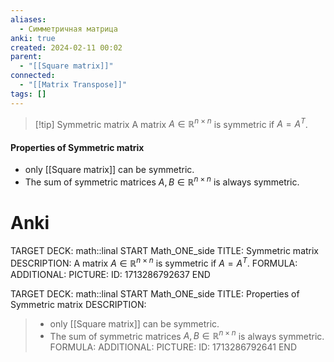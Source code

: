 ```yaml
---
aliases:
  - Симметричная матрица
anki: true
created: 2024-02-11 00:02
parent:
  - "[[Square matrix]]"
connected:
  - "[[Matrix Transpose]]"
tags: []
---
```


> [!tip] Symmetric matrix
A matrix $A \in \mathbb{R}^{n \times n}$ is symmetric if $A = A^T$.

#### Properties of Symmetric matrix
- only [[Square matrix]] can be symmetric. 
- The sum of symmetric matrices $A, B \in \mathbb{R}^{n \times n}$ is always symmetric. 

# Anki
TARGET DECK: math::linal
START
Math_ONE_side
TITLE: Symmetric matrix
DESCRIPTION: A matrix $A \in \mathbb{R}^{n \times n}$ is symmetric if $A = A^T$.
FORMULA: 
ADDITIONAL:
PICTURE:
ID: 1713286792637
END

TARGET DECK: math::linal
START
Math_ONE_side
TITLE: Properties of Symmetric matrix
DESCRIPTION: 
> - only [[Square matrix]] can be symmetric. 
> - The sum of symmetric matrices $A, B \in \mathbb{R}^{n \times n}$ is always symmetric.
FORMULA: 
ADDITIONAL:
PICTURE:
ID: 1713286792641
END